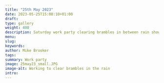 ```yaml
---
title: "25th May 2023"
date: 2023-05-25T15:08:10+01:00
draft: 
type: gallery
weight: 400
description: Saturday work party clearing brambles in between rain showers.
menu:
slug:
keywords:
author: Mike Brooker
tags: 
summary: Work party 
image: 25may23_small.JPG
image-alt: Working to clear brambles in the rain
intro: 
---
```

